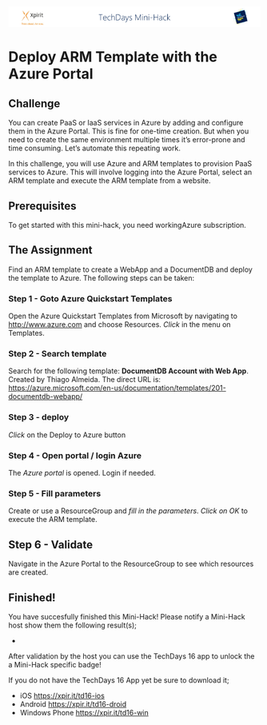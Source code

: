 ![Xpirit TechDays MiniHack Banner](../HackBanner-s.png)
# Deploy ARM Template with the Azure Portal #

## Challenge ##
You can create PaaS or IaaS services in Azure by adding and configure them in the Azure Portal. This is fine for one-time creation. But when you need to create the same environment multiple times it’s error-prone and time consuming. Let’s automate this repeating work.

In this challenge, you will use Azure and ARM templates to provision PaaS services to Azure. This will involve logging into the Azure Portal, select an ARM template and execute the ARM template from a website. 

## Prerequisites ##
To get started with this mini-hack, you need workingAzure subscription.

## The Assignment ##
Find an ARM template to create a WebApp and a DocumentDB and deploy the template to Azure. The following steps can be taken:

### Step 1 - Goto Azure Quickstart Templates ###
Open the Azure Quickstart Templates from Microsoft by navigating to http://www.azure.com and choose Resources. *Click* in the menu on Templates.

### Step 2 - Search template ###
Search for the following template:  **DocumentDB Account with Web App**. Created by Thiago Almeida. The direct URL is: https://azure.microsoft.com/en-us/documentation/templates/201-documentdb-webapp/

### Step 3 - deploy ###
*Click* on the Deploy to Azure button

### Step 4 - Open portal / login Azure ###
The *Azure portal* is opened. Login if needed.

### Step 5 - Fill parameters ###
Create or use a ResourceGroup and *fill in the parameters*. *Click on OK* to execute the ARM template.

## Step 6 - Validate ###
Navigate in the Azure Portal to the ResourceGroup to see which resources are created.


## Finished! ##
You have succesfully finished this Mini-Hack! Please notify a Mini-Hack host show them the following result(s);

- 

After validation by the host you can use the TechDays 16 app to unlock the a Mini-Hack specific badge!

If you do not have the TechDays 16 App yet be sure to download it;
- iOS <https://xpir.it/td16-ios>
- Android <https://xpir.it/td16-droid>
- Windows Phone <https://xpir.it/td16-win>